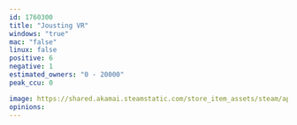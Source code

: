 ```yaml
---
id: 1760300
title: "Jousting VR"
windows: "true"
mac: "false"
linux: false
positive: 6
negative: 1
estimated_owners: "0 - 20000"
peak_ccu: 0

image: https://shared.akamai.steamstatic.com/store_item_assets/steam/apps/1760300/header.jpg?t=1667385000
opinions:
---
```

